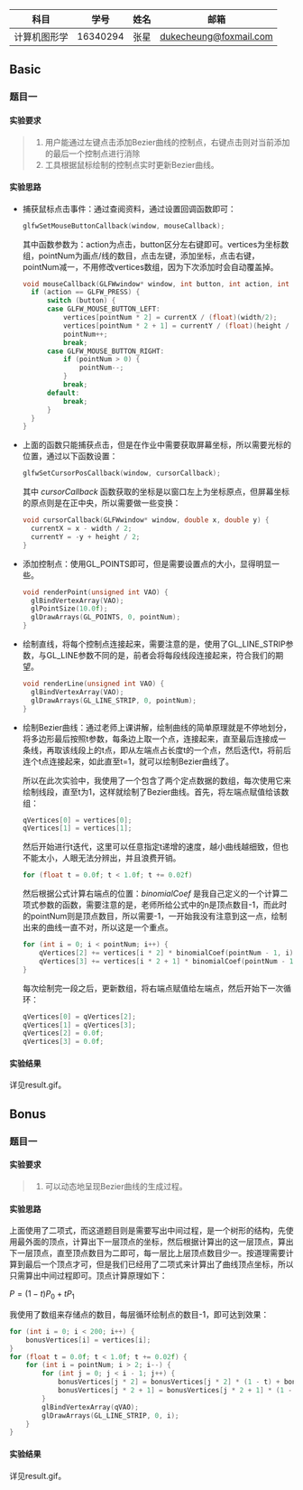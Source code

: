| 科目         | 学号     | 姓名 | 邮箱                   |
| ------------ | -------- | ---- | ---------------------- |
| 计算机图形学 | 16340294 | 张星 | dukecheung@foxmail.com |

## Basic

### 题目一

#### 实验要求

> 1. 用户能通过左键点击添加Bezier曲线的控制点，右键点击则对当前添加的最后一个控制点进行消除
> 2. 工具根据鼠标绘制的控制点实时更新Bezier曲线。 

#### 实验思路

* 捕获鼠标点击事件：通过查阅资料，通过设置回调函数即可：

  ```c++
  glfwSetMouseButtonCallback(window, mouseCallback);
  ```

  其中函数参数为：action为点击，button区分左右键即可。vertices为坐标数组，pointNum为画点/线的数目，点击左键，添加坐标，点击右键，pointNum减一，不用修改vertices数组，因为下次添加时会自动覆盖掉。

  ```c++
  void mouseCallback(GLFWwindow* window, int button, int action, int mods) {
  	if (action == GLFW_PRESS) {
  		switch (button) {
  		case GLFW_MOUSE_BUTTON_LEFT:
  			vertices[pointNum * 2] = currentX / (float)(width/2);
  			vertices[pointNum * 2 + 1] = currentY / (float)(height / 2);
  			pointNum++;
  			break;
  		case GLFW_MOUSE_BUTTON_RIGHT:
  			if (pointNum > 0) {
  				pointNum--;
  			}
  			break;
  		default:
  			break;
  		}
  	}
  }
  ```

* 上面的函数只能捕获点击，但是在作业中需要获取屏幕坐标，所以需要光标的位置，通过以下函数设置：

  ```c++
  glfwSetCursorPosCallback(window, cursorCallback);
  ```

  其中 *cursorCallback* 函数获取的坐标是以窗口左上为坐标原点，但屏幕坐标的原点则是在正中央，所以需要做一些变换：

  ```c++
  void cursorCallback(GLFWwindow* window, double x, double y) {
  	currentX = x - width / 2;
  	currentY = -y + height / 2;
  }
  ```

* 添加控制点：使用GL_POINTS即可，但是需要设置点的大小，显得明显一些。

  ```c++
  void renderPoint(unsigned int VAO) {
  	glBindVertexArray(VAO);
  	glPointSize(10.0f);
  	glDrawArrays(GL_POINTS, 0, pointNum);
  }
  ```

* 绘制直线，将每个控制点连接起来，需要注意的是，使用了GL_LINE_STRIP参数，与GL_LINE参数不同的是，前者会将每段线段连接起来，符合我们的期望。

  ```c++
  void renderLine(unsigned int VAO) {
  	glBindVertexArray(VAO);
  	glDrawArrays(GL_LINE_STRIP, 0, pointNum);
  }
  ```

* 绘制Bezier曲线：通过老师上课讲解，绘制曲线的简单原理就是不停地划分，将多边形最后按照t参数，每条边上取一个点，连接起来，直至最后连接成一条线，再取该线段上的t点，即从左端点占长度t的一个点，然后迭代t，将前后连个t点连接起来，如此直至t=1，就可以绘制Bezier曲线了。

  所以在此次实验中，我使用了一个包含了两个定点数据的数组，每次使用它来绘制线段，直至t为1，这样就绘制了Bezier曲线。首先，将左端点赋值给该数组：

  ```c++
  qVertices[0] = vertices[0];
  qVertices[1] = vertices[1];
  ```

  然后开始进行t迭代，这里可以任意指定t递增的速度，越小曲线越细致，但也不能太小，人眼无法分辨出，并且浪费开销。

  ```c++
  for (float t = 0.0f; t < 1.0f; t += 0.02f)
  ```

  然后根据公式计算右端点的位置：*binomialCoef* 是我自己定义的一个计算二项式参数的函数，需要注意的是，老师所给公式中的n是顶点数目-1，而此时的pointNum则是顶点数目，所以需要-1，一开始我没有注意到这一点，绘制出来的曲线一直不对，所以这是一个重点。

  ```c++
  for (int i = 0; i < pointNum; i++) {
      qVertices[2] += vertices[i * 2] * binomialCoef(pointNum - 1, i)*pow(t, i)*pow((1 - t), pointNum - 1 - i);
      qVertices[3] += vertices[i * 2 + 1] * binomialCoef(pointNum - 1, i)*pow(t, i)*pow((1 - t), pointNum - 1 - i);
  }
  ```

  每次绘制完一段之后，更新数组，将右端点赋值给左端点，然后开始下一次循环：

  ```c++
  qVertices[0] = qVertices[2];
  qVertices[1] = qVertices[3];
  qVertices[2] = 0.0f;
  qVertices[3] = 0.0f;
  ```

#### 实验结果

详见result.gif。

## Bonus

### 题目一

#### 实验要求

> 1. 可以动态地呈现Bezier曲线的生成过程。 

#### 实验思路

上面使用了二项式，而这道题目则是需要写出中间过程，是一个树形的结构，先使用最外面的顶点，计算出下一层顶点的坐标，然后根据计算出的这一层顶点，算出下一层顶点，直至顶点数目为二即可，每一层比上层顶点数目少一。按道理需要计算到最后一个顶点才可，但是我们已经用了二项式来计算出了曲线顶点坐标，所以只需算出中间过程即可。顶点计算原理如下：

$P = (1-t)P_0 + tP_1$

我使用了数组来存储点的数目，每层循环绘制点的数目-1，即可达到效果：

```c++
for (int i = 0; i < 200; i++) {
    bonusVertices[i] = vertices[i];
}
for (float t = 0.0f; t < 1.0f; t += 0.02f) {
    for (int i = pointNum; i > 2; i--) {
        for (int j = 0; j < i - 1; j++) {
            bonusVertices[j * 2] = bonusVertices[j * 2] * (1 - t) + bonusVertices[(j + 1) * 2] * t;
            bonusVertices[j * 2 + 1] = bonusVertices[j * 2 + 1] * (1 - t) + bonusVertices[(j + 1) * 2 + 1] * t;
        }
        glBindVertexArray(qVAO);
		glDrawArrays(GL_LINE_STRIP, 0, i);
    }
}
```

#### 实验结果

详见result.gif。